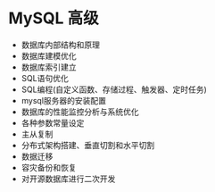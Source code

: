 # MySQL 高级
-   数据库内部结构和原理
-   数据库建模优化
-   数据库索引建立
-   SQL语句优化
-   SQL编程(自定义函数、存储过程、触发器、定时任务)
-   mysql服务器的安装配置
-   数据库的性能监控分析与系统优化
-   各种参数常量设定
-   主从复制
-   分布式架构搭建、垂直切割和水平切割
-   数据迁移
-   容灾备份和恢复
-   对开源数据库进行二次开发


